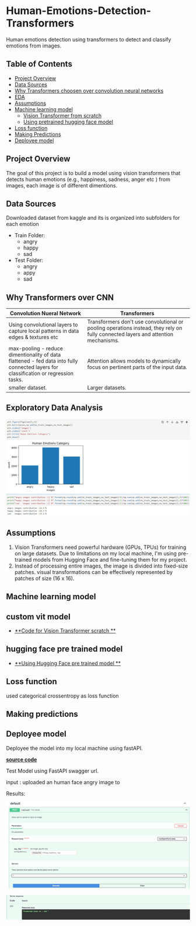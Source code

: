 # Human-Emotions-Detection-Transformers
Human emotions detection using transformers to detect and classify emotions from images. 

## Table of Contents
- [Project Overview](#project-overview)
- [Data Sources](#data-sources)
- [Why Transformers choosen over convolution neural networks](#why-transformers-over-cnn)
- [EDA](#exploratory-data-analysis)
- [Assumptions](#assumptions)
- [Machine learning model](#machine-learning-model)
  - [Vision Transformer from scratch](#custom-vit-model)
  - [Using pretrained hugging face model](#hugging-face-pre-trained-model)
- [Loss function](#loss-function)
- [Making Predictions](#making-predictions)
- [Deployee model](#deployee-model)


## Project Overview
  
  The goal of this project is to build a model using vision transformers that detects human emotions (e.g., happiness, sadness, anger etc ) from images, each image is of different dimentions.

## Data Sources 
  Downloaded dataset from kaggle and its is organized into subfolders for each emotion
   - Train Folder:
      -  angry
      -  happy
      -  sad
  -  Test Folder:
      -  angry
      -  appy
      -  sad

## Why Transformers over CNN

Convolution Nueral Network                                                                 |             Transformers                                                                                                             | 
-----------------------------------------------------------------------------------------  | ----------------------------------------------------------------------------------------------------------------------------         | 
Using convolutional layers to capture local patterns in data edges & textures etc          |   Transformers don't use convolutional or pooling operations instead, they rely on fully connected layers and attention mechanisms. | 
max-pooling - reduce dimentionality of data<br>flattened   - fed data into fully connected layers for classification or regression tasks.|Attention allows models to dynamically focus on pertinent parts of the input data.                                        
smaller dataset.                                                                            |   Larger datasets.                                                                                                                 | 

## Exploratory Data Analysis

![alt text](images/EDA_HumanEmotions.jpg)

## Assumptions
1. Vision Transformers need powerful hardware (GPUs, TPUs) for training on large datasets. Due to limitations on my local machine, I'm using pre-trained models from Hugging Face and fine-tuning them for my project.
2. Instead of processing entire images, the image is divided into fixed-size patches. visual transformations can be effectively represented by patches of size (16 x 16).

## Machine learning model
   ## custom vit model
   - [**Code for Vision Transformer scratch **](VITModel.ipynb)
     
   ## hugging face pre trained model
   - [**Using Hugging Face pre trained model **](Pretrained_HuggingFaceModel.ipynb)
    
## Loss function
used categorical crossentropy as loss function

## Making predictions

## Deployee model
Deployee the model into my local machine using fastAPI.

[**source code**](deployee/app.py)

Test Model using FastAPI swagger url.

input : uploaded an human face angry image to 

Results:

![alt text](deployee/Test_model_swagger.jpg)


 ![alt text](deployee/response.jpg)

